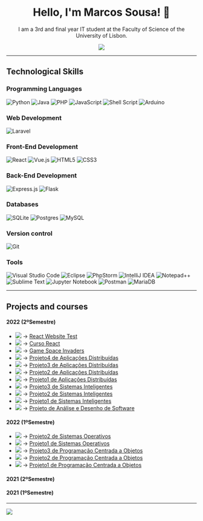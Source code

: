 <h1 align="center"> Hello, I'm  Marcos Sousa! 👋</h1>
<p align="center"> I am a 3rd and final year IT student at the Faculty of Science of the University of Lisbon.  </p>
<p align="center">
<a href="https://www.linkedin.com/in/marcos-sousa-leitao"><img src="https://img.shields.io/badge/linkedin-%230077B5.svg?&style=for-the-badge&logo=linkedin&logoColor=white"></a>
</p>

<hr>
<h2>Technological Skills</h2>

<h3>Programming Languages</h3>

<p align="center">
 
 ![Python](https://img.shields.io/badge/python-3670A0?style=for-the-badge&logo=python&logoColor=ffdd54)
 ![Java](https://img.shields.io/badge/java-%23ED8B00.svg?style=for-the-badge&logo=java&logoColor=white)
 ![PHP](https://img.shields.io/badge/php-%23777BB4.svg?style=for-the-badge&logo=php&logoColor=white)
 ![JavaScript](https://img.shields.io/badge/javascript-%23323330.svg?style=for-the-badge&logo=javascript&logoColor=%23F7DF1E)
 ![Shell Script](https://img.shields.io/badge/shell_script-%23121011.svg?style=for-the-badge&logo=gnu-bash&logoColor=white)
 ![Arduino](https://img.shields.io/badge/-Arduino-00979D?style=for-the-badge&logo=Arduino&logoColor=white)
 
</p>

<h3>Web Development</h3> 

<p align="center">

 ![Laravel](https://img.shields.io/badge/laravel-%23FF2D20.svg?style=for-the-badge&logo=laravel&logoColor=white)

</p>

<h3>Front-End Development</h3>

<p align="center">
 
 ![React](https://img.shields.io/badge/React-20232A?style=for-the-badge&logo=react&logoColor=61DAFB)
 ![Vue.js](https://img.shields.io/badge/vuejs-%2335495e.svg?style=for-the-badge&logo=vuedotjs&logoColor=%234FC08D)
 ![HTML5](https://img.shields.io/badge/html5-%23E34F26.svg?style=for-the-badge&logo=html5&logoColor=white)
 ![CSS3](https://img.shields.io/badge/css3-%231572B6.svg?style=for-the-badge&logo=css3&logoColor=white)

</p>
 
<h3>Back-End Development</h3>

<p align="center">
 
 ![Express.js](https://img.shields.io/badge/express.js-%23404d59.svg?style=for-the-badge&logo=express&logoColor=%2361DAFB)
 ![Flask](https://img.shields.io/badge/Flask-000000?style=for-the-badge&logo=flask&logoColor=white)

</p>

<h3>Databases</h3>

<p align="center">
 
 ![SQLite](https://img.shields.io/badge/sqlite-%2307405e.svg?style=for-the-badge&logo=sqlite&logoColor=white)
 ![Postgres](https://img.shields.io/badge/postgres-%23316192.svg?style=for-the-badge&logo=postgresql&logoColor=white)
 ![MySQL](https://img.shields.io/badge/mysql-%2300f.svg?style=for-the-badge&logo=mysql&logoColor=white)

</p>

<h3>Version control</h3>

<p align="center">
 
 ![Git](https://img.shields.io/badge/git-%23F05033.svg?style=for-the-badge&logo=git&logoColor=white)
 
</p>

<h3>Tools</h3>

<p align="center">
 
 ![Visual Studio Code](https://img.shields.io/badge/Visual%20Studio%20Code-0078d7.svg?style=for-the-badge&logo=visual-studio-code&logoColor=white)
 ![Eclipse](https://img.shields.io/badge/Eclipse-FE7A16.svg?style=for-the-badge&logo=Eclipse&logoColor=white)
 ![PhpStorm](https://img.shields.io/badge/phpstorm-143?style=for-the-badge&logo=phpstorm&logoColor=black&color=black&labelColor=darkorchid)
 ![IntelliJ IDEA](https://img.shields.io/badge/IntelliJIDEA-000000.svg?style=for-the-badge&logo=intellij-idea&logoColor=white)
 ![Notepad++](https://img.shields.io/badge/Notepad++-90E59A.svg?style=for-the-badge&logo=notepad%2b%2b&logoColor=black)
 ![Sublime Text](https://img.shields.io/badge/sublime_text-%23575757.svg?style=for-the-badge&logo=sublime-text&logoColor=important)
 ![Jupyter Notebook](https://img.shields.io/badge/jupyter-%23FA0F00.svg?style=for-the-badge&logo=jupyter&logoColor=white)
 ![Postman](https://img.shields.io/badge/Postman-FF6C37?style=for-the-badge&logo=postman&logoColor=white)
 ![MariaDB](https://img.shields.io/badge/MariaDB-003545?style=for-the-badge&logo=mariadb&logoColor=white)
 
</p>

<hr>

<h2>Projects and courses</h2>
<p align="center">

#### 2022 (2ºSemestre)
- <img src="https://progress-bar.dev/60"/> -> <a href="https://github.com/Marcos-Sousa-Developer/React_Website_Test">React Website Test</a>
- <img src="https://progress-bar.dev/100"/> -> <a href="https://github.com/Marcos-Sousa-Developer/React_learn">Curso React</a>
- <img src="https://progress-bar.dev/70"/> -> <a href="https://github.com/Marcos-Sousa-Developer/Space_Invaders">Game Space Invaders</a> 
- <img src="https://progress-bar.dev/100/"/> -> <a href="https://github.com/Marcos-Sousa-Developer/Aplicacoes_Distribuidas_v4">Projeto4 de Aplicações Distribuídas</a>
- <img src="https://progress-bar.dev/100/"/> -> <a href="https://github.com/Marcos-Sousa-Developer/Aplicacoes_Distribuidas_v3">Projeto3 de Aplicações Distribuídas</a>
- <img src="https://progress-bar.dev/100/"/> -> <a href="https://github.com/Marcos-Sousa-Developer/Aplicacoes_Distribuidas_v2">Projeto2 de Aplicações Distribuídas</a>
- <img src="https://progress-bar.dev/100/"/> -> <a href="https://github.com/Marcos-Sousa-Developer/Aplicacoes_Distribuidas_v1">Projeto1 de Aplicações Distribuídas</a>
- <img src="https://progress-bar.dev/100/"/> -> <a href="https://github.com/Marcos-Sousa-Developer/Sistemas_Inteligentes_v3">Projeto3 de Sistemas Inteligentes</a>
- <img src="https://progress-bar.dev/100/"/> -> <a href="https://github.com/Marcos-Sousa-Developer/Sistemas_Inteligentes_v2">Projeto2 de Sistemas Inteligentes</a>
- <img src="https://progress-bar.dev/100/"/> -> <a href="https://github.com/Marcos-Sousa-Developer/Sistemas_Inteligentes_v1">Projeto1 de Sistemas Inteligentes</a>
- <img src="https://progress-bar.dev/100/"/> -> <a href="https://github.com/Marcos-Sousa-Developer/Analise_Desenho_Software">Projeto de Análise e Desenho de Software</a>

#### 2022 (1ºSemestre)
 
- <img src="https://progress-bar.dev/100/"/> -> <a href="https://github.com/Marcos-Sousa-Developer/Sistema_Operativos_v2">Projeto2 de Sistemas Operativos</a>
- <img src="https://progress-bar.dev/100/"/> -> <a href="https://github.com/Marcos-Sousa-Developer/Sistema_Operativos_v1">Projeto1 de Sistemas Operativos</a>
- <img src="https://progress-bar.dev/100/"/> -> <a href="https://github.com/Marcos-Sousa-Developer/Programacao_Centrada_Objetos_v3">Projeto3 de Programação Centrada a Objetos </a>
- <img src="https://progress-bar.dev/100/"/> -> <a href="https://github.com/Marcos-Sousa-Developer/Programacao_Centrada_Objetos_v3">Projeto2 de Programação Centrada a Objetos </a>
- <img src="https://progress-bar.dev/100/"/> -> <a href="https://github.com/Marcos-Sousa-Developer/Programacao_Centrada_Objetos_v3">Projeto1 de Programação Centrada a Objetos</a>

 
#### 2021 (2ºSemestre)
#### 2021 (1ºSemestre)




</p>

<hr>

![](https://komarev.com/ghpvc/?username=Marcos-Sousa-Developer&label=PROFILE+VIEWS)
